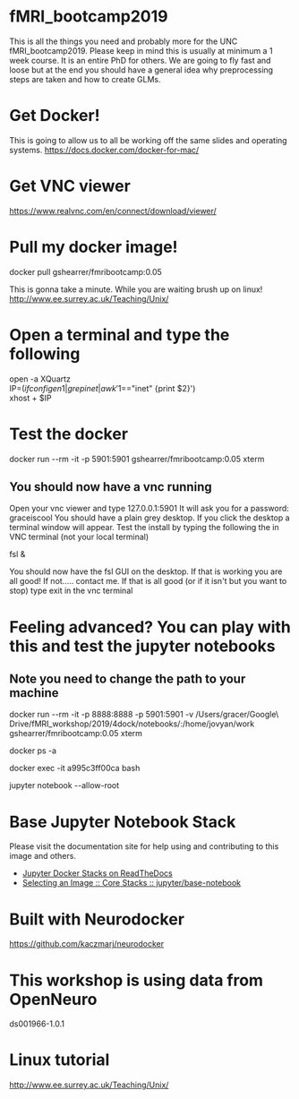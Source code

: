 # fMRI_bootcamp2019


This is all the things you need and probably more for the UNC fMRI_bootcamp2019. Please keep in mind this is usually at minimum a 1 week course. It is an entire PhD for others. We are going to fly fast and loose but at the end you should have a general idea why preprocessing steps are taken and how to create GLMs.

# Get Docker!
This is going to allow us to all be working off the same slides and operating systems.
https://docs.docker.com/docker-for-mac/

# Get VNC viewer
https://www.realvnc.com/en/connect/download/viewer/

# Pull my docker image!
docker pull gshearrer/fmribootcamp:0.05

This is gonna take a minute. While you are waiting brush up on linux!
http://www.ee.surrey.ac.uk/Teaching/Unix/

# Open a terminal and type the following
open -a XQuartz  
IP=$(ifconfig en1 | grep inet | awk '$1=="inet" {print $2}')  
xhost + $IP  


# Test the docker
docker run --rm -it  -p 5901:5901 gshearrer/fmribootcamp:0.05 xterm

## You should now have a vnc running
Open your vnc viewer and type 127.0.0.1:5901
It will ask you for a password: graceiscool
You should have a plain grey desktop. If you click the desktop a terminal window will appear. Test the install by typing the following the in VNC terminal (not your local terminal)

fsl &

You should now have the fsl GUI on the desktop. If that is working you are all good! If not..... contact me.
If that is all good (or if it isn't but you want to stop) type
exit
in the vnc terminal

# Feeling advanced? You can play with this and test the jupyter notebooks
## Note you need to change the path to your machine
docker run --rm -it -p 8888:8888  -p 5901:5901 -v /Users/gracer/Google\ Drive/fMRI_workshop/2019/4dock/notebooks/:/home/jovyan/work gshearrer/fmribootcamp:0.05 xterm

docker ps -a

docker exec -it a995c3ff00ca  bash

jupyter notebook --allow-root

# Base Jupyter Notebook Stack

Please visit the documentation site for help using and contributing to this image and others.

* [Jupyter Docker Stacks on ReadTheDocs](http://jupyter-docker-stacks.readthedocs.io/en/latest/index.html)
* [Selecting an Image :: Core Stacks :: jupyter/base-notebook](http://jupyter-docker-stacks.readthedocs.io/en/latest/using/selecting.html#jupyter-base-notebook)

# Built with Neurodocker
https://github.com/kaczmarj/neurodocker

# This workshop is using data from OpenNeuro
ds001966-1.0.1

# Linux tutorial 
http://www.ee.surrey.ac.uk/Teaching/Unix/
